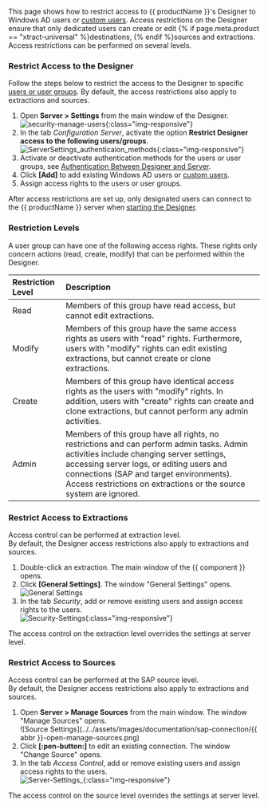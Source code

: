 
This page shows how to restrict access to {{ productName }}'s Designer to Windows AD users or [custom users](user-management.md#create-custom-users).
Access restrictions on the Designer ensure that only dedicated users can create or edit {% if page.meta.product == "xtract-universal" %}destinations, {% endif %}sources and extractions. 
Access restrictions can be performed on several levels. 

### Restrict Access to the Designer

Follow the steps below to restrict the access to the Designer to specific [users or user groups](user-management.md).
By default, the access restrictions also apply to extractions and sources.

1. Open **Server > Settings** from the main window of the Designer.<br>
![security-manage-users](../../assets/images/documentation/access-restriction/server-settings_manage.png){:class="img-responsive"}
2. In the tab *Configuration Server*, activate the option **Restrict Designer access to the following users/groups**.<br>
![ServerSettings_authenticaion_methods](../../assets/images/documentation/access-restriction/Server-Settings.png){:class="img-responsive"}
3. Activate or deactivate authentication methods for the users or user groups, see [Authentication Between Designer and Server](index.md/#authentication-between-designer-and-server).
3. Click **[Add]** to add existing Windows AD users or [custom users](user-management.md/#create-custom-users).
4. Assign access rights to the users or user groups.

After access restrictions are set up, only designated users can connect to the {{ productName }} server when [starting the Designer](../designer.md).


### Restriction Levels

A user group can have one of the following access rights. 
These rights only concern actions (read, create, modify) that can be performed within the Designer. 

| Restriction Level | Description| 
| :--------  | :-------|
| Read | Members of this group have read access, but cannot edit extractions.|
| Modify | Members of this group have the same access rights as users with "read" rights. Furthermore, users with "modify" rights can edit existing extractions, but cannot create or clone extractions.|
| Create |  Members of this group have identical access rights as the users with "modify" rights. In addition, users with "create" rights can create and clone extractions, but cannot perform any admin activities.|
| Admin| Members of this group have all rights, no restrictions and can perform admin tasks. Admin activities include changing server settings, accessing server logs, or editing users and connections (SAP and target environments). Access restrictions on extractions or the source system are ignored.|

### Restrict Access to Extractions

Access control can be performed at extraction level. <br>
By default, the Designer access restrictions also apply to extractions and sources.

1. Double-click an extraction. The main window of the {{ component }} opens.
2. Click **[General Settings]**. The window "General Settings" opens.<br>
![General Settings](../../assets/images/documentation/components/table/open-general-settings.png)
3. In the tab *Security*, add or remove existing users and assign access rights to the users.<br>
![Security-Settings](../../assets/images/documentation/access-restriction/Extraction_Security3.png){:class="img-responsive"}

The access control on the extraction level overrides the settings at server level.

### Restrict Access to Sources
Access control can be performed at the SAP source level. <br>
By default, the Designer access restrictions also apply to extractions and sources.

1. Open **Server > Manage Sources** from the main window. The window "Manage Sources" opens.<br>
![Source Settings](../../assets/images/documentation/sap-connection/{{ abbr }}-open-manage-sources.png)
2. Click **[:pen-button:]** to edit an existing connection. The window "Change Source" opens.
3. In the tab *Access Control*, add or remove existing users and assign access rights to the users.<br>
![Server-Settings_](../../assets/images/documentation/access-restriction/sap_source-accesscontrol.png){:class="img-responsive"}

The access control on the source level overrides the settings at server level.